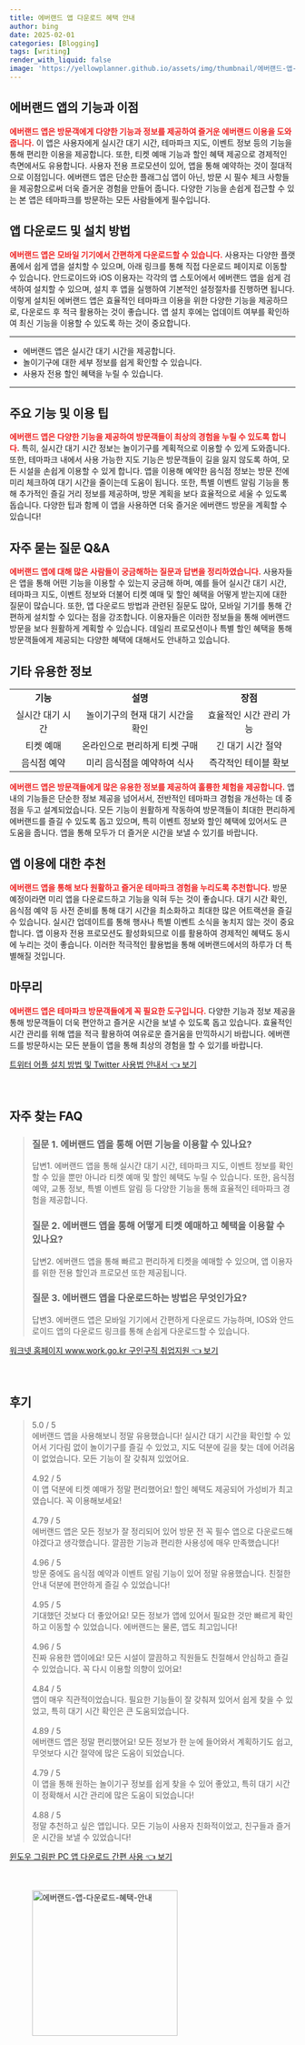 ```yaml
---
title: 에버랜드 앱 다운로드 혜택 안내
author: bing
date: 2025-02-01
categories: [Blogging]
tags: [writing]
render_with_liquid: false
image: 'https://yellowplanner.github.io/assets/img/thumbnail/에버랜드-앱-다운로드-혜택-안내.webp'
---
```



<h2 id='에버랜드_앱의_기능과_이점'>에버랜드 앱의 기능과 이점</h2>

<p><b><span style="color: #ee2323;">에버랜드 앱은 방문객에게 다양한 기능과 정보를 제공하여 즐거운 에버랜드 이용을 도와줍니다.</span></b> 이 앱은 사용자에게 실시간 대기 시간, 테마파크 지도, 이벤트 정보 등의 기능을 통해 편리한 이용을 제공합니다. 또한, 티켓 예매 기능과 할인 혜택 제공으로 경제적인 측면에서도 유용합니다. 사용자 전용 프로모션이 있어, 앱을 통해 예약하는 것이 절대적으로 이점입니다. 에버랜드 앱은 단순한 플래그십 앱이 아닌, 방문 시 필수 체크 사항들을 제공함으로써 더욱 즐거운 경험을 만들어 줍니다. 다양한 기능을 손쉽게 접근할 수 있는 본 앱은 테마파크를 방문하는 모든 사람들에게 필수입니다.</p>

<h2 id='앱_다운로드_및_설치_방법'>앱 다운로드 및 설치 방법</h2>

<p><b><span style="color: #ee2323;">에버랜드 앱은 모바일 기기에서 간편하게 다운로드할 수 있습니다.</span></b> 사용자는 다양한 플랫폼에서 쉽게 앱을 설치할 수 있으며, 아래 링크를 통해 직접 다운로드 페이지로 이동할 수 있습니다. 안드로이드와 iOS 이용자는 각각의 앱 스토어에서 에버랜드 앱을 쉽게 검색하여 설치할 수 있으며, 설치 후 앱을 실행하여 기본적인 설정절차를 진행하면 됩니다. 이렇게 설치된 에버랜드 앱은 효율적인 테마파크 이용을 위한 다양한 기능을 제공하므로, 다운로드 후 적극 활용하는 것이 좋습니다. 앱 설치 후에는 업데이트 여부를 확인하여 최신 기능을 이용할 수 있도록 하는 것이 중요합니다.</p>

<hr />

<ul>
    <li>에버랜드 앱은 실시간 대기 시간을 제공합니다.</li>
    <li>놀이기구에 대한 세부 정보를 쉽게 확인할 수 있습니다.</li>
    <li>사용자 전용 할인 혜택을 누릴 수 있습니다.</li>
</ul>

<hr />

<h2 id='주요_기능_및_이용_팁'>주요 기능 및 이용 팁</h2>

<p><b><span style="color: #ee2323;">에버랜드 앱은 다양한 기능을 제공하여 방문객들이 최상의 경험을 누릴 수 있도록 합니다.</span></b> 특히, 실시간 대기 시간 정보는 놀이기구를 계획적으로 이용할 수 있게 도와줍니다. 또한, 테마파크 내에서 사용 가능한 지도 기능은 방문객들이 길을 잃지 않도록 하여, 모든 시설을 손쉽게 이용할 수 있게 합니다. 앱을 이용해 예약한 음식점 정보는 방문 전에 미리 체크하여 대기 시간을 줄이는데 도움이 됩니다. 또한, 특별 이벤트 알림 기능을 통해 추가적인 즐길 거리 정보를 제공하며, 방문 계획을 보다 효율적으로 세울 수 있도록 돕습니다. 다양한 팁과 함께 이 앱을 사용하면 더욱 즐거운 에버랜드 방문을 계획할 수 있습니다!</p>

<h2 id='자주_묻는_질문_Q&A'>자주 묻는 질문 Q&A</h2>

<p><b><span style="color: #ee2323;">에버랜드 앱에 대해 많은 사람들이 궁금해하는 질문과 답변을 정리하였습니다.</span></b> 사용자들은 앱을 통해 어떤 기능을 이용할 수 있는지 궁금해 하며, 예를 들어 실시간 대기 시간, 테마파크 지도, 이벤트 정보와 더불어 티켓 예매 및 할인 혜택을 어떻게 받는지에 대한 질문이 많습니다. 또한, 앱 다운로드 방법과 관련된 질문도 많아, 모바일 기기를 통해 간편하게 설치할 수 있다는 점을 강조합니다. 이용자들은 이러한 정보들을 통해 에버랜드 방문을 보다 원활하게 계획할 수 있습니다. 데일리 프로모션이나 특별 할인 혜택을 통해 방문객들에게 제공되는 다양한 혜택에 대해서도 안내하고 있습니다.</p>

<h2 id='기타_유용한_정보'>기타 유용한 정보</h2>

<table>
    <tr>
        <td style="text-align: center; height: 17px;"><b>기능</b></td>
        <td style="text-align: center; height: 17px;"><b>설명</b></td>
        <td style="text-align: center; height: 17px;"><b>장점</b></td>
    </tr>
    <tr>
        <td style="text-align: center; height: 17px;">실시간 대기 시간</td>
        <td style="text-align: center; height: 17px;">놀이기구의 현재 대기 시간을 확인</td>
        <td style="text-align: center; height: 17px;">효율적인 시간 관리 가능</td>
    </tr>
    <tr>
        <td style="text-align: center; height: 17px;">티켓 예매</td>
        <td style="text-align: center; height: 17px;">온라인으로 편리하게 티켓 구매</td>
        <td style="text-align: center; height: 17px;">긴 대기 시간 절약</td>
    </tr>
    <tr>
        <td style="text-align: center; height: 17px;">음식점 예약</td>
        <td style="text-align: center; height: 17px;">미리 음식점을 예약하여 식사</td>
        <td style="text-align: center; height: 17px;">즉각적인 테이블 확보</td>
    </tr>
</table>

<p><b><span style="color: #ee2323;">에버랜드 앱은 방문객들에게 많은 유용한 정보를 제공하여 훌륭한 체험을 제공합니다.</span></b> 앱 내의 기능들은 단순한 정보 제공을 넘어서서, 전반적인 테마파크 경험을 개선하는 데 중점을 두고 설계되었습니다. 모든 기능이 원활하게 작동하여 방문객들이 최대한 편리하게 에버랜드를 즐길 수 있도록 돕고 있으며, 특히 이벤트 정보와 할인 혜택에 있어서도 큰 도움을 줍니다. 앱을 통해 모두가 더 즐거운 시간을 보낼 수 있기를 바랍니다.</p>

<h2 id='앱_이용에_대한_추천'>앱 이용에 대한 추천</h2>

<p><b><span style="color: #ee2323;">에버랜드 앱을 통해 보다 원활하고 즐거운 테마파크 경험을 누리도록 추천합니다.</span></b> 방문 예정이라면 미리 앱을 다운로드하고 기능을 익혀 두는 것이 좋습니다. 대기 시간 확인, 음식점 예약 등 사전 준비를 통해 대기 시간을 최소화하고 최대한 많은 어트랙션을 즐길 수 있습니다. 실시간 업데이트를 통해 행사나 특별 이벤트 소식을 놓치지 않는 것이 중요합니다. 앱 이용자 전용 프로모션도 활성화되므로 이를 활용하여 경제적인 혜택도 동시에 누리는 것이 좋습니다. 이러한 적극적인 활용법을 통해 에버랜드에서의 하루가 더 특별해질 것입니다.</p>

<h2 id='마무리'>마무리</h2>

<p><b><span style="color: #ee2323;">에버랜드 앱은 테마파크 방문객들에게 꼭 필요한 도구입니다.</span></b> 다양한 기능과 정보 제공을 통해 방문객들이 더욱 편안하고 즐거운 시간을 보낼 수 있도록 돕고 있습니다. 효율적인 시간 관리를 위해 앱을 적극 활용하여 여유로운 즐거움을 만끽하시기 바랍니다. 에버랜드를 방문하시는 모든 분들이 앱을 통해 최상의 경험을 할 수 있기를 바랍니다.</p>


<p><a class="click-button" title="트위터 어플 설치 방법 및 Twitter 사용법 안내서" href="https://yellowplanner.github.io/posts/%ED%8A%B8%EC%9C%84%ED%84%B0-%EC%96%B4%ED%94%8C-%EC%84%A4%EC%B9%98-%EB%B0%A9%EB%B2%95-%EB%B0%8F-Twitter-%EC%82%AC%EC%9A%A9%EB%B2%95-%EC%95%88%EB%82%B4%EC%84%9C/" rel="dofollow">트위터 어플 설치 방법 및 Twitter 사용법 안내서 👈 보기</a></p><br>
<h2 id='자주_찾는_FAQ'>자주 찾는 FAQ</h2>
<div itemscope="" itemtype="https://schema.org/FAQPage"> 
<blockquote> 
<div itemscope="" itemprop="mainEntity" itemtype="https://schema.org/Question"> 
<h3 itemprop="name">질문 1. 에버랜드 앱을 통해 어떤 기능을 이용할 수 있나요?</h3> 
<div itemscope="" itemprop="acceptedAnswer" itemtype="https://schema.org/Answer"> 
<span itemprop="text"> 
<p>답변1. 에버랜드 앱을 통해 실시간 대기 시간, 테마파크 지도, 이벤트 정보를 확인할 수 있을 뿐만 아니라 티켓 예매 및 할인 혜택도 누릴 수 있습니다. 또한, 음식점 예약, 교통 정보, 특별 이벤트 알림 등 다양한 기능을 통해 효율적인 테마파크 경험을 제공합니다.</p> 
</span> 
</div> 
</div> 

<div itemscope="" itemprop="mainEntity" itemtype="https://schema.org/Question"> 
<h3 itemprop="name">질문 2. 에버랜드 앱을 통해 어떻게 티켓 예매하고 혜택을 이용할 수 있나요?</h3> 
<div itemscope="" itemprop="acceptedAnswer" itemtype="https://schema.org/Answer"> 
<span itemprop="text"> 
<p>답변2. 에버랜드 앱을 통해 빠르고 편리하게 티켓을 예매할 수 있으며, 앱 이용자를 위한 전용 할인과 프로모션 또한 제공됩니다.</p> 
</span> 
</div> 
</div> 

<div itemscope="" itemprop="mainEntity" itemtype="https://schema.org/Question"> 
<h3 itemprop="name">질문 3. 에버랜드 앱을 다운로드하는 방법은 무엇인가요?</h3> 
<div itemscope="" itemprop="acceptedAnswer" itemtype="https://schema.org/Answer"> 
<span itemprop="text"> 
<p>답변3. 에버랜드 앱은 모바일 기기에서 간편하게 다운로드 가능하며, IOS와 안드로이드 앱의 다운로드 링크를 통해 손쉽게 다운로드할 수 있습니다.</p> 
</span> 
</div> 
</div> 
</blockquote> 
</div>
<p><a class="click-button" title="워크넷 홈페이지 www.work.go.kr 구인구직 취업지원" href="https://yellowplanner.github.io/posts/%EC%9B%8C%ED%81%AC%EB%84%B7-%ED%99%88%ED%8E%98%EC%9D%B4%EC%A7%80-www.work.go.kr-%EA%B5%AC%EC%9D%B8%EA%B5%AC%EC%A7%81-%EC%B7%A8%EC%97%85%EC%A7%80%EC%9B%90/" rel="dofollow">워크넷 홈페이지 www.work.go.kr 구인구직 취업지원 👈 보기</a></p><br>
<h2 id='후기'>후기</h2>
<div itemscope itemtype="https://schema.org/Product">
  <blockquote>
  <div itemprop="review" itemscope itemtype="https://schema.org/Review">
      <div itemprop="reviewRating" itemscope itemtype="https://schema.org/Rating"> <span itemprop="ratingValue">5.0</span> / <span itemprop="bestRating">5</span> </div>
      <span itemprop="reviewBody">에버랜드 앱을 사용해보니 정말 유용했습니다! 실시간 대기 시간을 확인할 수 있어서 기다림 없이 놀이기구를 즐길 수 있었고, 지도 덕분에 길을 찾는 데에 어려움이 없었습니다. 모든 기능이 잘 갖춰져 있었어요.</span>
  </div>
  <br>
  <div itemprop="review" itemscope itemtype="https://schema.org/Review">
      <div itemprop="reviewRating" itemscope itemtype="https://schema.org/Rating"> <span itemprop="ratingValue">4.92</span> / <span itemprop="bestRating">5</span> </div>
      <span itemprop="reviewBody">이 앱 덕분에 티켓 예매가 정말 편리했어요! 할인 혜택도 제공되어 가성비가 최고였습니다. 꼭 이용해보세요!</span>
  </div>
  <br>
  <div itemprop="review" itemscope itemtype="https://schema.org/Review">
      <div itemprop="reviewRating" itemscope itemtype="https://schema.org/Rating"> <span itemprop="ratingValue">4.79</span> / <span itemprop="bestRating">5</span> </div>
      <span itemprop="reviewBody">에버랜드 앱은 모든 정보가 잘 정리되어 있어 방문 전 꼭 필수 앱으로 다운로드해야겠다고 생각했습니다. 깔끔한 기능과 편리한 사용성에 매우 만족했습니다!</span>
  </div>
  <br>
  <div itemprop="review" itemscope itemtype="https://schema.org/Review">
      <div itemprop="reviewRating" itemscope itemtype="https://schema.org/Rating"> <span itemprop="ratingValue">4.96</span> / <span itemprop="bestRating">5</span> </div>
      <span itemprop="reviewBody">방문 중에도 음식점 예약과 이벤트 알림 기능이 있어 정말 유용했습니다. 친절한 안내 덕분에 편안하게 즐길 수 있었습니다!</span>
  </div>
  <br>
  <div itemprop="review" itemscope itemtype="https://schema.org/Review">
      <div itemprop="reviewRating" itemscope itemtype="https://schema.org/Rating"> <span itemprop="ratingValue">4.95</span> / <span itemprop="bestRating">5</span> </div>
      <span itemprop="reviewBody">기대했던 것보다 더 좋았어요! 모든 정보가 앱에 있어서 필요한 것만 빠르게 확인하고 이동할 수 있었습니다. 에버랜드는 물론, 앱도 최고입니다!</span>
  </div>
  <br>
  <div itemprop="review" itemscope itemtype="https://schema.org/Review">
      <div itemprop="reviewRating" itemscope itemtype="https://schema.org/Rating"> <span itemprop="ratingValue">4.96</span> / <span itemprop="bestRating">5</span> </div>
      <span itemprop="reviewBody">진짜 유용한 앱이에요! 모든 시설이 깔끔하고 직원들도 친절해서 안심하고 즐길 수 있었습니다. 꼭 다시 이용할 의향이 있어요!</span>
  </div>
  <br>
  <div itemprop="review" itemscope itemtype="https://schema.org/Review">
      <div itemprop="reviewRating" itemscope itemtype="https://schema.org/Rating"> <span itemprop="ratingValue">4.84</span> / <span itemprop="bestRating">5</span> </div>
      <span itemprop="reviewBody">앱이 매우 직관적이었습니다. 필요한 기능들이 잘 갖춰져 있어서 쉽게 찾을 수 있었고, 특히 대기 시간 확인은 큰 도움되었습니다.</span>
  </div>
  <br>
  <div itemprop="review" itemscope itemtype="https://schema.org/Review">
      <div itemprop="reviewRating" itemscope itemtype="https://schema.org/Rating"> <span itemprop="ratingValue">4.89</span> / <span itemprop="bestRating">5</span> </div>
      <span itemprop="reviewBody">에버랜드 앱은 정말 편리했어요! 모든 정보가 한 눈에 들어와서 계획하기도 쉽고, 무엇보다 시간 절약에 많은 도움이 되었습니다.</span>
  </div>
  <br>
  <div itemprop="review" itemscope itemtype="https://schema.org/Review">
      <div itemprop="reviewRating" itemscope itemtype="https://schema.org/Rating"> <span itemprop="ratingValue">4.79</span> / <span itemprop="bestRating">5</span> </div>
      <span itemprop="reviewBody">이 앱을 통해 원하는 놀이기구 정보를 쉽게 찾을 수 있어 좋았고, 특히 대기 시간이 정확해서 시간 관리에 많은 도움이 되었습니다!</span>
  </div>
  <br>
  <div itemprop="review" itemscope itemtype="https://schema.org/Review">
      <div itemprop="reviewRating" itemscope itemtype="https://schema.org/Rating"> <span itemprop="ratingValue">4.88</span> / <span itemprop="bestRating">5</span> </div>
      <span itemprop="reviewBody">정말 추천하고 싶은 앱입니다. 모든 기능이 사용자 친화적이었고, 친구들과 즐거운 시간을 보낼 수 있었습니다!</span>
  </div>
  </blockquote>
</div>
<p><a class="click-button" title="윈도우 그림판 PC 앱 다운로드 간편 사용" href="https://yellowplanner.github.io/posts/%EC%9C%88%EB%8F%84%EC%9A%B0-%EA%B7%B8%EB%A6%BC%ED%8C%90-PC-%EC%95%B1-%EB%8B%A4%EC%9A%B4%EB%A1%9C%EB%93%9C-%EA%B0%84%ED%8E%B8-%EC%82%AC%EC%9A%A9/" rel="dofollow">윈도우 그림판 PC 앱 다운로드 간편 사용 👈 보기</a></p><br>
<figure class="image"><img src="https://yellowplanner.github.io/assets/img/thumbnail/에버랜드-앱-다운로드-혜택-안내.webp" alt="에버랜드-앱-다운로드-혜택-안내" width="256" height="256"></figure>